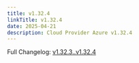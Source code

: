 ```yaml
---
title: v1.32.4
linkTitle: v1.32.4
date: 2025-04-21
description: Cloud Provider Azure v1.32.4
---
```

Full Changelog: [v1.32.3..v1.32.4](https://github.com/kubernetes-sigs/cloud-provider-azure/compare/v1.32.3...v1.32.4)
